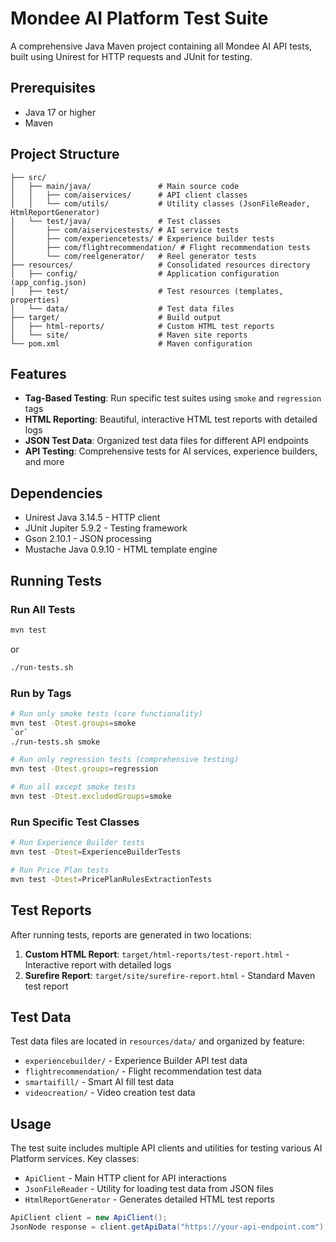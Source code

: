 # Mondee AI Platform Test Suite

A comprehensive Java Maven project containing all Mondee AI API tests, built using Unirest for HTTP requests and JUnit for testing.

## Prerequisites

- Java 17 or higher
- Maven

## Project Structure

```
├── src/
│   ├── main/java/               # Main source code
│   │   ├── com/aiservices/      # API client classes
│   │   └── com/utils/           # Utility classes (JsonFileReader, HtmlReportGenerator)
│   └── test/java/               # Test classes
│       ├── com/aiservicestests/ # AI service tests
│       ├── com/experiencetests/ # Experience builder tests
│       ├── com/flightrecommendation/ # Flight recommendation tests
│       └── com/reelgenerator/   # Reel generator tests
├── resources/                   # Consolidated resources directory
│   ├── config/                  # Application configuration (app_config.json)
│   ├── test/                    # Test resources (templates, properties)
│   └── data/                    # Test data files
├── target/                      # Build output
│   ├── html-reports/            # Custom HTML test reports
│   └── site/                    # Maven site reports
└── pom.xml                      # Maven configuration
```

## Features

- **Tag-Based Testing**: Run specific test suites using `smoke` and `regression` tags
- **HTML Reporting**: Beautiful, interactive HTML test reports with detailed logs
- **JSON Test Data**: Organized test data files for different API endpoints
- **API Testing**: Comprehensive tests for AI services, experience builders, and more

## Dependencies

- Unirest Java 3.14.5 - HTTP client
- JUnit Jupiter 5.9.2 - Testing framework
- Gson 2.10.1 - JSON processing
- Mustache Java 0.9.10 - HTML template engine

## Running Tests

### Run All Tests
```bash
mvn test
```
or 
```bash
./run-tests.sh
```

### Run by Tags
```bash
# Run only smoke tests (core functionality)
mvn test -Dtest.groups=smoke
`or` 
./run-tests.sh smoke

# Run only regression tests (comprehensive testing)
mvn test -Dtest.groups=regression

# Run all except smoke tests
mvn test -Dtest.excludedGroups=smoke
```

### Run Specific Test Classes
```bash
# Run Experience Builder tests
mvn test -Dtest=ExperienceBuilderTests

# Run Price Plan tests
mvn test -Dtest=PricePlanRulesExtractionTests
```

## Test Reports

After running tests, reports are generated in two locations:

1. **Custom HTML Report**: `target/html-reports/test-report.html` - Interactive report with detailed logs
2. **Surefire Report**: `target/site/surefire-report.html` - Standard Maven test report

## Test Data

Test data files are located in `resources/data/` and organized by feature:
- `experiencebuilder/` - Experience Builder API test data
- `flightrecommendation/` - Flight recommendation test data  
- `smartaifill/` - Smart AI fill test data
- `videocreation/` - Video creation test data

## Usage

The test suite includes multiple API clients and utilities for testing various AI Platform services. Key classes:

- `ApiClient` - Main HTTP client for API interactions
- `JsonFileReader` - Utility for loading test data from JSON files
- `HtmlReportGenerator` - Generates detailed HTML test reports

```java
ApiClient client = new ApiClient();
JsonNode response = client.getApiData("https://your-api-endpoint.com");
```
